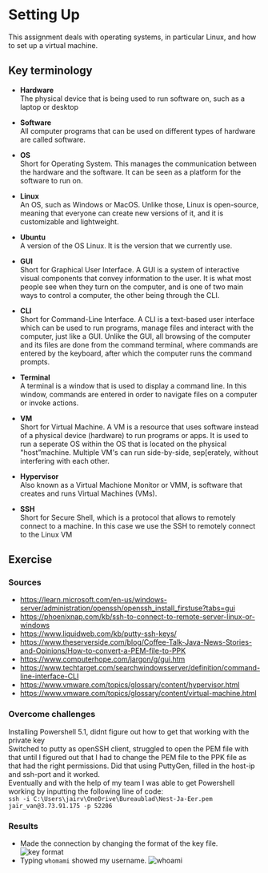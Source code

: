 # Setting Up
This assignment deals with operating systems, in particular Linux, and how to set up a virtual machine.
## Key terminology
- **Hardware**  
The physical device that is being used to run software on, such as a laptop or desktop 

- **Software**  
All computer programs that can be used on different types of hardware are called software. 

- **OS**  
Short for Operating System. This manages the communication between the hardware and the software. It can be seen as a platform for the software to run on.  

- **Linux**  
An OS, such as Windows or MacOS. Unlike those, Linux is open-source, meaning that everyone can create new versions of it, and it is customizable and lightweight. 

- **Ubuntu**  
A version of the OS Linux. It is the version that we currently use. 

- **GUI**  
Short for Graphical User Interface. A GUI is a system of interactive visual components that convey information to the user. It is what most people see when they turn on the computer, and is one of two main ways to control a computer, the other being through the CLI. 

- **CLI**  
Short for Command-Line Interface. A CLI is a text-based user interface which can be used to run programs, manage files and interact with the computer, just like a GUI. Unlike the GUI, all browsing of the computer and its files are done from the command terminal, where commands are entered by the keyboard, after which the computer runs the command prompts.  

- **Terminal**  
A terminal is a window that is used to display a command line. In this window, commands are entered in order to navigate files on a computer or invoke actions.  

- **VM**  
Short for Virtual Machine. A VM is a resource that uses software instead of a physical device (hardware) to run programs or apps. It is used to run a seperate OS within the OS that is located on the physical "host”machine. Multiple VM's can run side-by-side, sep[erately, without interfering with each other. 

- **Hypervisor**  
Also known as a Virtual Machione Monitor or VMM, is software that creates and runs Virtual Machines (VMs). 

- **SSH**  
Short for Secure Shell, which is a protocol that allows to remotely connect to a machine. In this case we use the SSH to remotely connect to the Linux VM 

 

## Exercise
### Sources
- https://learn.microsoft.com/en-us/windows-server/administration/openssh/openssh_install_firstuse?tabs=gui  
- https://phoenixnap.com/kb/ssh-to-connect-to-remote-server-linux-or-windows  
- https://www.liquidweb.com/kb/putty-ssh-keys/  
- https://www.theserverside.com/blog/Coffee-Talk-Java-News-Stories-and-Opinions/How-to-convert-a-PEM-file-to-PPK
- https://www.computerhope.com/jargon/g/gui.htm  
- https://www.techtarget.com/searchwindowsserver/definition/command-line-interface-CLI  
- https://www.vmware.com/topics/glossary/content/hypervisor.html  
- https://www.vmware.com/topics/glossary/content/virtual-machine.html 

### Overcome challenges
Installing Powershell 5.1, didnt figure out how to get that working with the private key  
Switched to putty as openSSH client, struggled to open the PEM file with that until I figured out that I had to change the PEM file to the PPK file as that had the right permissions. Did that using PuttyGen, filled in the host-ip and ssh-port and it worked.  
Eventually and with the help of my team I was able to get Powershell working by inputting the following line of code:  
```ssh -i C:\Users\jairv\OneDrive\Bureaublad\Nest-Ja-Eer.pem jaïr_van@3.73.91.175 -p 52206```

### Results
- Made the connection by changing the format of the key file. ![key format](https://github.com/Techgrounds-Cloud-9/cloud-9-jairvaneer/blob/4bf105edef352abfeed4768e147137fe62d34de8/00_includes/Sprint%201/Screenshots%20Linux/LNX-01%20Setting%20Up/LNX-01%20Exercise%201%20-%20%231_Key_Format.png)
- Typing `whomami` showed my username. ![whoami](https://github.com/Techgrounds-Cloud-9/cloud-9-jairvaneer/blob/4bf105edef352abfeed4768e147137fe62d34de8/00_includes/Sprint%201/Screenshots%20Linux/LNX-01%20Setting%20Up/LNX-01%20Exercise%201%20-%20%232_WhoAmI.png)